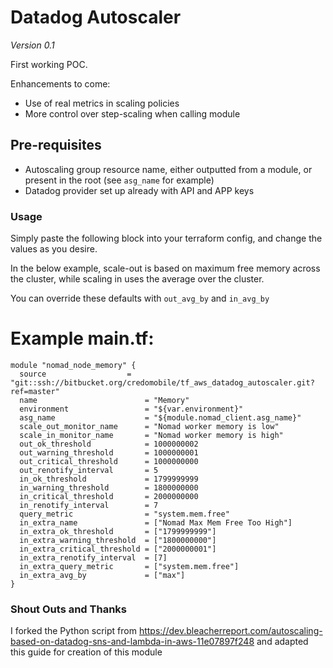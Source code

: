 # Datadog Autoscaler #

*Version 0.1*

First working POC.

Enhancements to come:
* Use of real metrics in scaling policies
* More control over step-scaling when calling module

## Pre-requisites ##
* Autoscaling group resource name, either outputted from a module, or present in the root (see `asg_name` for example)
* Datadog provider set up already with API and APP keys

### Usage ###
Simply paste the following block into your terraform config, and change the values as you desire.

In the below example, scale-out is based on maximum free memory across the cluster, while scaling in uses the average over the cluster.

You can override these defaults with `out_avg_by` and `in_avg_by`
# Example main.tf: #

```hcl
module "nomad_node_memory" {
  source                  = "git::ssh://bitbucket.org/credomobile/tf_aws_datadog_autoscaler.git?ref=master"
  name                        = "Memory"
  environment                 = "${var.environment}"
  asg_name                    = "${module.nomad_client.asg_name}"
  scale_out_monitor_name      = "Nomad worker memory is low"
  scale_in_monitor_name       = "Nomad worker memory is high"
  out_ok_threshold            = 1000000002
  out_warning_threshold       = 1000000001
  out_critical_threshold      = 1000000000
  out_renotify_interval       = 5
  in_ok_threshold             = 1799999999
  in_warning_threshold        = 1800000000
  in_critical_threshold       = 2000000000
  in_renotify_interval        = 7
  query_metric                = "system.mem.free"
  in_extra_name               = ["Nomad Max Mem Free Too High"]
  in_extra_ok_threshold       = ["1799999999"]
  in_extra_warning_threshold  = ["1800000000"]
  in_extra_critical_threshold = ["2000000001"]
  in_extra_renotify_interval  = [7]
  in_extra_query_metric       = ["system.mem.free"]
  in_extra_avg_by             = ["max"]
}
```

### Shout Outs and Thanks ###

I forked the Python script from https://dev.bleacherreport.com/autoscaling-based-on-datadog-sns-and-lambda-in-aws-11e07897f248 and adapted this guide for creation of this module
